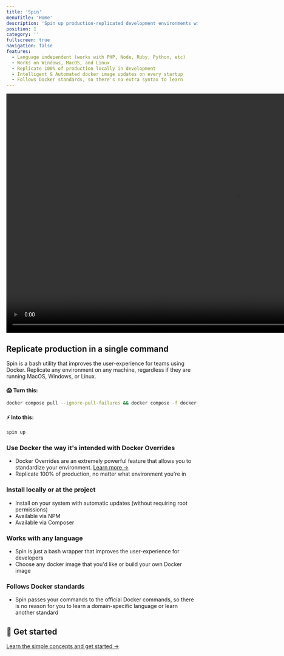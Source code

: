 ```yaml
---
title: 'Spin'
menuTitle: 'Home'
description: 'Spin up production-replicated development environments with a single command.'
position: 1
category: ''
fullscreen: true
navigation: false
features:
  - Language independent (works with PHP, Node, Ruby, Python, etc)
  - Works on Windows, MacOS, and Linux
  - Replicate 100% of production locally in development
  - Intelligent & Automated docker image updates on every startup
  - Follows Docker standards, so there's no extra syntax to learn
---
```


<video width="1200" height="630" alt="Spin Demo Video" autoplay loop muted>
  <source src="https://serversideup.net/wp-content/uploads/2022/01/spin-demo-video.mp4" type="video/mp4" />
  Your browser does not support the video tag.
</video>

## Replicate production in a single command
Spin is a bash utility that improves the user-experience for teams using Docker. Replicate any environment on any machine, regardless if they are running MacOS, Windows, or Linux.

<list :items="features"></list>

#### 😱 Turn this:
```bash
docker compose pull --ignore-pull-failures && docker compose -f docker-compose.yml -f docker-compose.dev.yml up --remove-orphans
```
#### ⚡️ Into this:
```bash
spin up
```

### Use Docker the way it's intended with Docker Overrides
- Docker Overrides are an extremely powerful feature that allows you to standardize your environment. [Learn more →](getting-started/introduction)
- Replicate 100% of production, no matter what environment you're in
### Install locally or at the project
- Install on your system with automatic updates (without requiring root permissions)
- Available via NPM
- Available via Composer
### Works with any language
- Spin is just a bash wrapper that improves the user-experience for developers
- Choose any docker image that you'd like or build your own Docker image
### Follows Docker standards
- Spin passes your commands to the official Docker commands, so there is no reason for you to learn a domain-specific language or learn another standard

## 🚀 Get started
[Learn the simple concepts and get started →](getting-started/introduction)